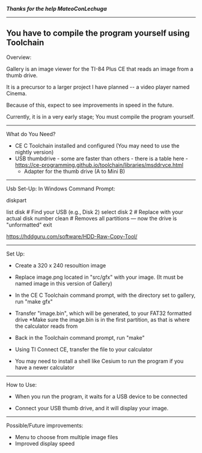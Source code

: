 ***Thanks for the help MateoConLechuga***

---

You have to compile the program yourself using Toolchain
---

Overview:

Gallery is an image viewer for the TI-84 Plus CE that reads an image from a thumb drive.

It is a precursor to a larger project I have planned -- a video player named Cinema.

Because of this, expect to see improvements in speed in the future.

Currently, it is in a very early stage; You must compile the program yourself.

---

What do You Need?

* CE C Toolchain installed and configured (You may need to use the nightly version)
* USB thumbdrive - some are faster than others - there is a table here - https://ce-programming.github.io/toolchain/libraries/msddrvce.html
     * Adapter for the thumb drive (A to Mini B)

---
Usb Set-Up:
In Windows Command Prompt:

diskpart

list disk               # Find your USB (e.g., Disk 2)
select disk 2           # Replace with your actual disk number
clean                   # Removes all partitions — now the drive is "unformatted"
exit


https://hddguru.com/software/HDD-Raw-Copy-Tool/


---

Set Up:

* Create a 320 x 240 resoultion image

* Replace image.png located in "src/gfx" with your image. (It must be named image in this version of Gallery)

* In the CE C Toolchain command prompt, with the directory set to gallery, run "make gfx"

* Transfer "image.bin", which will be generated, to your FAT32 formatted drive
     *Make sure the image.bin is in the first partition, as that is where the calculator reads from
     
* Back in the Toolchain command prompt, run "make"

* Using TI Connect CE, transfer the file to your calculator

* You may need to install a shell like Cesium to run the program if you have a newer calculator

---

How to Use:

* When you run the program, it waits for a USB device to be connected
  
* Connect your USB thumb drive, and it will display your image.

---

Possible/Future improvements:

* Menu to choose from multiple image files
* Improved display speed
